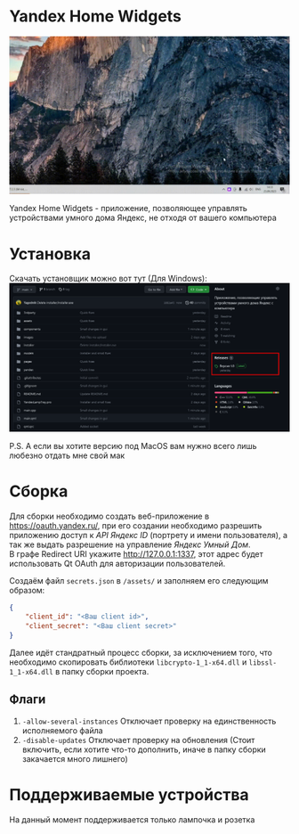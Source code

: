 # Yandex Home Widgets

![](./images/preview.gif)

Yandex Home Widgets - приложение, позволяющее управлять устройствами умного дома Яндекс, не отходя от вашего компьютера

# Установка
Скачать установщик можно вот тут (Для Windows):
![](./images/1.png)

P.S. А если вы хотите версию под MacOS вам нужно всего лишь любезно отдать мне свой мак

# Сборка
Для сборки необходимо создать веб-приложение в https://oauth.yandex.ru/, при его создании необходимо разрешить приложению доступ к *API Яндекс ID* (портрету и имени пользователя), а так же выдать разрешение на управление *Яндекс Умный Дом*. \
В графе Redirect URI укажите http://127.0.0.1:1337, этот адрес будет использовать Qt OAuth для авторизации пользователей.

Создаём файл ```secrets.json``` в ```/assets/``` и заполняем его следующим образом:
```json
{
    "client_id": "<Ваш client id>",
    "client_secret": "<Ваш client secret>"
}
```
Далее идёт стандратный процесс сборки, за исключением того, что необходимо скопировать библиотеки ```libcrypto-1_1-x64.dll``` и ```libssl-1_1-x64.dll``` в папку сборки проекта.

## Флаги
1. ```-allow-several-instances``` Отключает проверку на единственность исполняемого файла
2. ```-disable-updates``` Отключает проверку на обновления (Стоит включить, если хотите что-то дополнить, иначе в папку сборки закачается много лишнего)


# Поддерживаемые устройства
На данный момент поддерживается только лампочка и розетка
